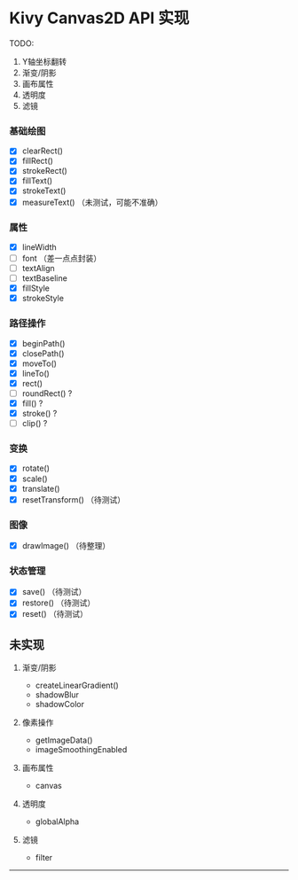 # Kivy Canvas2D API 实现
TODO: 
   1. Y轴坐标翻转
   2. 渐变/阴影
   3. 画布属性
   4. 透明度
   5. 滤镜

### 基础绘图
- [x] clearRect() 
- [x] fillRect() 
- [x] strokeRect() 
- [x] fillText() 
- [x] strokeText()
- [x] measureText()  （未测试，可能不准确）

### 属性

- [x] lineWidth
- [ ] font （差一点点封装）
- [ ] textAlign
- [ ] textBaseline
- [x] fillStyle
- [x] strokeStyle

### 路径操作
- [x] beginPath()
- [x] closePath()
- [x] moveTo()
- [x] lineTo()
- [x] rect()
- [ ] roundRect() ?
- [x] fill() ?
- [x] stroke() ?
- [ ] clip() ?

### 变换
- [x] rotate()
- [x] scale()
- [x] translate()
- [x] resetTransform() （待测试）

### 图像
- [x] drawImage() （待整理）

### 状态管理
- [x] save() （待测试）
- [x] restore() （待测试）
- [x] reset() （待测试）

未实现
---

1. 渐变/阴影
   - createLinearGradient()
   - shadowBlur
   - shadowColor

2. 像素操作
   - getImageData()
   - imageSmoothingEnabled

3. 画布属性
   - canvas

4. 透明度
   - globalAlpha

5. 滤镜
   - filter

---
